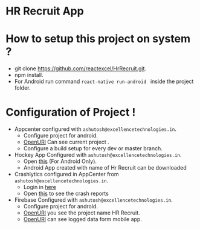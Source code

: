 # HR Recruit App

# How to setup this project on system ?
* git clone https://github.com/reactexcel/HrRecruit.git.
* npm install.
* For Android run command ```react-native run-android ``` inside  the project folder.

# Configuration of Project !
* Appcenter configured with ```ashutosh@excellencetechnologies.in```.
  * Configure project for android.
  * [OpenURl](https://appcenter.ms/apps) Can see current project .
  * Configure a build setup for every dev or master branch.
* Hockey App Configured with ```ashutosh@excellencetechnologies.in```.
  * Open [this](https://rink.hockeyapp.net/manage/dashboard) (For Android Only).
  * Android App created with name of Hr Recruit can be downloaded 
* Crashlytics configured in AppCenter from ```ashutosh@excellencetechnologies.in```.
  * Login in [here](hhttps://appcenter.ms/apps) 
  * Open [this](https://appcenter.ms/orgs/Excellence-Technologies/apps/HR-Recruit/crashes/groups) to see the crash reports
* Firebase Configured with ```ashutosh@excellencetechnologies.in```.
  * Configure project for android.
  * [OpenURl](https://console.firebase.google.com/u/0/) you see the project name HR Recruit.
  * [OpenURl](https://console.firebase.google.com/u/1/project/myfirstfirebaseproject-abf19/database/myfirstfirebaseproject-abf19/data) can see logged data form mobile app.